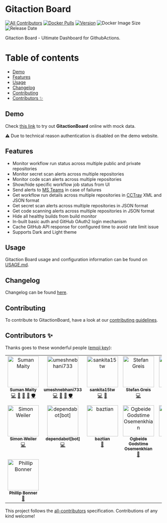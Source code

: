 # Gitaction Board

[![All Contributors](https://img.shields.io/badge/all_contributors-15-orange.svg?style=flat-square)](#contributors-)
[![Docker Pulls](https://img.shields.io/docker/pulls/ottoopensource/gitactionboard)](https://hub.docker.com/r/ottoopensource/gitactionboard)
[![Version](https://img.shields.io/docker/v/ottoopensource/gitactionboard?sort=semver)](https://hub.docker.com/r/ottoopensource/gitactionboard)
![Docker Image Size](https://img.shields.io/docker/image-size/ottoopensource/gitactionboard?label=docker%20image%20size&sort=semver)
![Release Date](https://img.shields.io/github/release-date/otto-de/gitactionboard)

Gitaction Board - Ultimate Dashboard for GithubActions.

# Table of contents

- [Demo](#demo)
- [Features](#features)
- [Usage](#usage)
- [Changelog](#changelog)
- [Contributing](#contributing)
- [Contributors ✨](#contributors-)

## Demo

Check [this link](https://otto-de.github.io/gitactionboard/) to try out **GitactionBoard** online with mock data.

:warning: Due to technical reason authentication is disabled on the demo website.

## Features

- Monitor workflow run status across multiple public and private repositories
- Monitor secret scan alerts across multiple repositories
- Monitor code scan alerts across multiple repositories
- Show/hide specific workflow job status from UI
- Send alerts to [MS Teams](https://www.microsoft.com/en/microsoft-teams/group-chat-software) in case of failures
- Get workflow run details across multiple repositories in [CCTray](https://cctray.org/v1/) XML and JSON format
- Get secret scan alerts across multiple repositories in JSON format
- Get code scanning alerts across multiple repositories in JSON format
- Hide all healthy builds from build monitor
- In-built basic auth and GitHub OAuth2 login mechanism
- Cache GitHub API response for configured time to avoid rate limit issue
- Supports Dark and Light theme

## Usage

Gitaction Board usage and configuration information can be found on [USAGE.md](https://github.com/otto-de/gitactionboard/blob/main/USAGE.md).

## Changelog

Changelog can be found [here](https://github.com/otto-de/gitactionboard/blob/main/CHANGELOG.md).

## Contributing

To contribute to GitactionBoard, have a look at our [contributing guidelines](https://github.com/otto-de/gitactionboard/blob/main/CONTRIBUTING.md).

## Contributors ✨

Thanks goes to these wonderful people ([emoji key](https://allcontributors.org/docs/en/emoji-key)):

<!-- ALL-CONTRIBUTORS-LIST:START - Do not remove or modify this section -->
<!-- prettier-ignore-start -->
<!-- markdownlint-disable -->
<table>
  <tbody>
    <tr>
      <td align="center" valign="top" width="14.28%"><a href="https://github.com/sumanmaity1234"><img src="https://avatars.githubusercontent.com/u/48752670?v=4?s=100" width="100px;" alt="Suman Maity"/><br /><sub><b>Suman Maity</b></sub></a><br /><a href="https://github.com/otto-de/gitactionboard/commits?author=sumanmaity1234" title="Code">💻</a> <a href="#maintenance-sumanmaity1234" title="Maintenance">🚧</a> <a href="#ideas-sumanmaity1234" title="Ideas, Planning, & Feedback">🤔</a> <a href="https://github.com/otto-de/gitactionboard/commits?author=sumanmaity1234" title="Documentation">📖</a> <a href="#security-sumanmaity1234" title="Security">🛡️</a></td>
      <td align="center" valign="top" width="14.28%"><a href="https://github.com/umeshnebhani733"><img src="https://avatars.githubusercontent.com/u/61968894?v=4?s=100" width="100px;" alt="umeshnebhani733"/><br /><sub><b>umeshnebhani733</b></sub></a><br /><a href="https://github.com/otto-de/gitactionboard/commits?author=umeshnebhani733" title="Code">💻</a> <a href="#maintenance-umeshnebhani733" title="Maintenance">🚧</a> <a href="#ideas-umeshnebhani733" title="Ideas, Planning, & Feedback">🤔</a> <a href="#security-umeshnebhani733" title="Security">🛡️</a></td>
      <td align="center" valign="top" width="14.28%"><a href="https://github.com/sankita15tw"><img src="https://avatars.githubusercontent.com/u/49052731?v=4?s=100" width="100px;" alt="sankita15tw"/><br /><sub><b>sankita15tw</b></sub></a><br /><a href="https://github.com/otto-de/gitactionboard/commits?author=sankita15tw" title="Code">💻</a> <a href="#design-sankita15tw" title="Design">🎨</a></td>
      <td align="center" valign="top" width="14.28%"><a href="https://github.com/stdogr"><img src="https://avatars.githubusercontent.com/u/61870228?v=4?s=100" width="100px;" alt="Stefan Greis"/><br /><sub><b>Stefan Greis</b></sub></a><br /><a href="https://github.com/otto-de/gitactionboard/commits?author=stdogr" title="Code">💻</a></td>
      <td align="center" valign="top" width="14.28%"><a href="https://github.com/shashikanthgadgay0804"><img src="https://avatars.githubusercontent.com/u/48748047?v=4?s=100" width="100px;" alt="Shashi"/><br /><sub><b>Shashi</b></sub></a><br /><a href="#ideas-shashikanthgadgay0804" title="Ideas, Planning, & Feedback">🤔</a></td>
      <td align="center" valign="top" width="14.28%"><a href="https://github.com/jonasmetzger2000"><img src="https://avatars.githubusercontent.com/u/29103796?v=4?s=100" width="100px;" alt="Jonas"/><br /><sub><b>Jonas</b></sub></a><br /><a href="#ideas-jonasmetzger2000" title="Ideas, Planning, & Feedback">🤔</a></td>
      <td align="center" valign="top" width="14.28%"><a href="https://github.com/BastianSperrhacke-Otto"><img src="https://avatars.githubusercontent.com/u/62638028?v=4?s=100" width="100px;" alt="BastianSperrhacke-Otto"/><br /><sub><b>BastianSperrhacke-Otto</b></sub></a><br /><a href="https://github.com/otto-de/gitactionboard/issues?q=author%3ABastianSperrhacke-Otto" title="Bug reports">🐛</a></td>
    </tr>
    <tr>
      <td align="center" valign="top" width="14.28%"><a href="https://github.com/sweiler"><img src="https://avatars.githubusercontent.com/u/9385626?v=4?s=100" width="100px;" alt="Simon Weiler"/><br /><sub><b>Simon Weiler</b></sub></a><br /><a href="https://github.com/otto-de/gitactionboard/commits?author=sweiler" title="Code">💻</a></td>
      <td align="center" valign="top" width="14.28%"><a href="https://github.com/apps/dependabot"><img src="https://avatars.githubusercontent.com/in/29110?v=4?s=100" width="100px;" alt="dependabot[bot]"/><br /><sub><b>dependabot[bot]</b></sub></a><br /><a href="https://github.com/otto-de/gitactionboard/commits?author=dependabot[bot]" title="Code">💻</a></td>
      <td align="center" valign="top" width="14.28%"><a href="https://github.com/baztian"><img src="https://avatars.githubusercontent.com/u/2461869?v=4?s=100" width="100px;" alt="baztian"/><br /><sub><b>baztian</b></sub></a><br /><a href="https://github.com/otto-de/gitactionboard/issues?q=author%3Abaztian" title="Bug reports">🐛</a></td>
      <td align="center" valign="top" width="14.28%"><a href="https://blog.ogbes.me/"><img src="https://avatars.githubusercontent.com/u/70475985?v=4?s=100" width="100px;" alt="Ogbeide Godstime Osemenkhian"/><br /><sub><b>Ogbeide Godstime Osemenkhian</b></sub></a><br /><a href="https://github.com/otto-de/gitactionboard/issues?q=author%3Agtogbes" title="Bug reports">🐛</a></td>
      <td align="center" valign="top" width="14.28%"><a href="https://github.com/svenfinke"><img src="https://avatars.githubusercontent.com/u/564499?v=4?s=100" width="100px;" alt="Sven Finke"/><br /><sub><b>Sven Finke</b></sub></a><br /><a href="https://github.com/otto-de/gitactionboard/commits?author=svenfinke" title="Code">💻</a> <a href="#ideas-svenfinke" title="Ideas, Planning, & Feedback">🤔</a></td>
      <td align="center" valign="top" width="14.28%"><a href="https://github.com/valentin-krasontovitsch"><img src="https://avatars.githubusercontent.com/u/15932677?v=4?s=100" width="100px;" alt="Valentin Krasontovitsch"/><br /><sub><b>Valentin Krasontovitsch</b></sub></a><br /><a href="https://github.com/otto-de/gitactionboard/commits?author=valentin-krasontovitsch" title="Code">💻</a> <a href="https://github.com/otto-de/gitactionboard/issues?q=author%3Avalentin-krasontovitsch" title="Bug reports">🐛</a></td>
      <td align="center" valign="top" width="14.28%"><a href="http://bennet-schulz.com/"><img src="https://avatars.githubusercontent.com/u/8372856?v=4?s=100" width="100px;" alt="Bennet Schulz"/><br /><sub><b>Bennet Schulz</b></sub></a><br /><a href="#ideas-bennetelli" title="Ideas, Planning, & Feedback">🤔</a> <a href="https://github.com/otto-de/gitactionboard/issues?q=author%3Abennetelli" title="Bug reports">🐛</a></td>
    </tr>
    <tr>
      <td align="center" valign="top" width="14.28%"><a href="https://github.com/pbonner-1"><img src="https://avatars.githubusercontent.com/u/71049471?v=4?s=100" width="100px;" alt="Phillip Bonner"/><br /><sub><b>Phillip Bonner</b></sub></a><br /><a href="https://github.com/otto-de/gitactionboard/issues?q=author%3Apbonner-1" title="Bug reports">🐛</a></td>
    </tr>
  </tbody>
</table>

<!-- markdownlint-restore -->
<!-- prettier-ignore-end -->

<!-- ALL-CONTRIBUTORS-LIST:END -->

This project follows the [all-contributors](https://github.com/all-contributors/all-contributors) specification. Contributions of any kind welcome!
